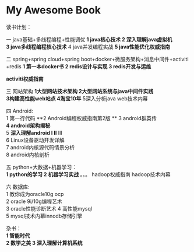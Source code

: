 # My Awesome Book

读书计划：

一 java基础+多线程编程+性能调优
**1 java核心技术
2 深入理解java虚拟机   
3 java多线程编程核心技术**
4 java并发编程实战
**5 java性能优化权威指南**

二 spring+spring cloud+spring boot+docker+微服务架构+消息中间件+activiti+redis
**1 第一本docker书
2 redis设计与实现
3 redis开发与运维**

**activiti权威指南**


三 网站架构
**1大型网站技术架构
2大型网站系统与java中间件实践  
3构建高性能web站点
4淘宝10年**
5深入分析java web技术内幕
  


四 Android:   
1 第一行代码
**2 Android编程权威指南第2版 **
3 android群英传  
**4 android架构揭秘**  
5 **深入理解android I II** III  
6 Linux设备驱动开发详解  
7 android内核源代码情景分析  
8 android内核剖析


五 python+大数据+机器学习：  
**1 python的学习
2 机器学习实战**
。。。
hadoop权威指南
hadoop技术内幕

六 数据库:  
1 教你成为oracle10g ocp  
2 oracle 9i/10g编程艺术  
3 oracle性能诊断艺术
4 高性能mysql  
5 mysql技术内幕innodb存储引擎


杂书：  
**1 智能时代  
2 数学之美
3 深入理解计算机系统**  
 


